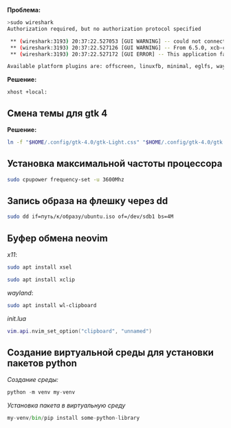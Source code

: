 **Проблема:**

```bash
>sudo wireshark                                                        6s
Authorization required, but no authorization protocol specified

 ** (wireshark:3193) 20:37:22.527053 [GUI WARNING] -- could not connect to display :0
 ** (wireshark:3193) 20:37:22.527126 [GUI WARNING] -- From 6.5.0, xcb-cursor0 or libxcb-cursor0 is needed to load the Qt xcb platform plugin.
 ** (wireshark:3193) 20:37:22.527172 [GUI ERROR] -- This application failed to start because no Qt platform plugin could be initialized. Reinstalling the application may fix this problem.

Available platform plugins are: offscreen, linuxfb, minimal, eglfs, wayland, vnc, xcb, vkkhrdisplay, minimalegl, wayland-egl.
```

**Решение:**

```
xhost +local:
```

## Смена темы для gtk 4
**Решение:**
```bash
ln -f "$HOME/.config/gtk-4.0/gtk-Light.css" "$HOME/.config/gtk-4.0/gtk.css"
```

## Установка максимальной частоты процессора

```bash
sudo cpupower frequency-set -u 3600Mhz
```

## Запись образа на флешку через dd

```bash
sudo dd if=путь/к/образу/ubuntu.iso of=/dev/sdb1 bs=4M
```

## Буфер обмена neovim

*x11*:
```bash
sudo apt install xsel
```

```bash
sudo apt install xclip
```

*wayland*:

```bash
sudo apt install wl-clipboard
```

*init.lua*

```lua
vim.api.nvim_set_option("clipboard", "unnamed")
```

## Создание виртуальной среды для установки пакетов python

*Создание среды:*
```python
python -m venv my-venv
```

*Установка пакета в виртуальную среду*

```python
my-venv/bin/pip install some-python-library
```

